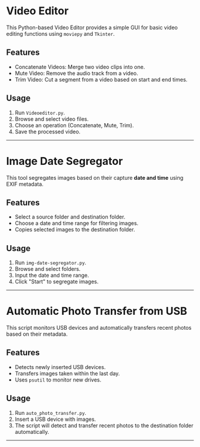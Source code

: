 # Video Editor

This Python-based Video Editor provides a simple GUI for basic video editing functions using `moviepy` and `Tkinter`.

## Features

- Concatenate Videos: Merge two video clips into one.
- Mute Video: Remove the audio track from a video.
- Trim Video: Cut a segment from a video based on start and end times.

## Usage

1. Run `Videoeditor.py`.
2. Browse and select video files.
3. Choose an operation (Concatenate, Mute, Trim).
4. Save the processed video.

---

# Image Date Segregator

This tool segregates images based on their capture **date and time** using EXIF metadata.

## Features

- Select a source folder and destination folder.
- Choose a date and time range for filtering images.
- Copies selected images to the destination folder.

## Usage

1. Run `img-date-segregator.py`.
2. Browse and select folders.
3. Input the date and time range.
4. Click "Start" to segregate images.

---

# Automatic Photo Transfer from USB

This script monitors USB devices and automatically transfers recent photos based on their metadata.

## Features

- Detects newly inserted USB devices.
- Transfers images taken within the last day.
- Uses `psutil` to monitor new drives.

## Usage

1. Run `auto_photo_transfer.py`.
2. Insert a USB device with images.
3. The script will detect and transfer recent photos to the destination folder automatically.

---

